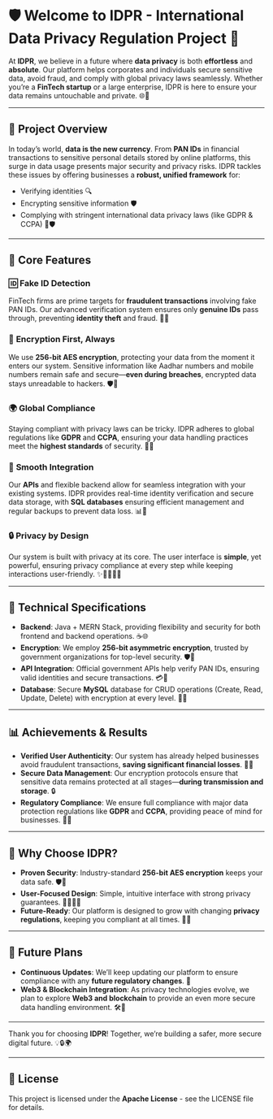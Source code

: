 # 🛡️ Welcome to IDPR - International Data Privacy Regulation Project 🎉

At **IDPR**, we believe in a future where **data privacy** is both **effortless** and **absolute**. Our platform helps corporates and individuals secure sensitive data, avoid fraud, and comply with global privacy laws seamlessly. Whether you’re a **FinTech startup** or a large enterprise, IDPR is here to ensure your data remains untouchable and private. 🌐🔐

---

## 🌟 Project Overview

In today’s world, **data is the new currency**. From **PAN IDs** in financial transactions to sensitive personal details stored by online platforms, this surge in data usage presents major security and privacy risks. IDPR tackles these issues by offering businesses a **robust, unified framework** for:
- Verifying identities 🔍
- Encrypting sensitive information 🛡️
- Complying with stringent international data privacy laws (like GDPR & CCPA) 📜🛡️

---

## 🧩 Core Features

### 🆔 **Fake ID Detection**
FinTech firms are prime targets for **fraudulent transactions** involving fake PAN IDs. Our advanced verification system ensures only **genuine IDs** pass through, preventing **identity theft** and fraud. 🏦🚫

### 🔐 **Encryption First, Always**
We use **256-bit AES encryption**, protecting your data from the moment it enters our system. Sensitive information like Aadhar numbers and mobile numbers remain safe and secure—**even during breaches**, encrypted data stays unreadable to hackers. 🛡️🔑

### 🌍 **Global Compliance**
Staying compliant with privacy laws can be tricky. IDPR adheres to global regulations like **GDPR** and **CCPA**, ensuring your data handling practices meet the **highest standards** of security. 📑✅

### 🔄 **Smooth Integration**
Our **APIs** and flexible backend allow for seamless integration with your existing systems. IDPR provides real-time identity verification and secure data storage, with **SQL databases** ensuring efficient management and regular backups to prevent data loss. 📊💾

### 🔒 **Privacy by Design**
Our system is built with privacy at its core. The user interface is **simple**, yet powerful, ensuring privacy compliance at every step while keeping interactions user-friendly. ✨👨‍💻👩‍💻

---

## 🚀 Technical Specifications

- **Backend**: Java + MERN Stack, providing flexibility and security for both frontend and backend operations. ☕🌐
- **Encryption**: We employ **256-bit asymmetric encryption**, trusted by government organizations for top-level security. 🛡️🔑
- **API Integration**: Official government APIs help verify PAN IDs, ensuring valid identities and secure transactions. 💳🧾
- **Database**: Secure **MySQL** database for CRUD operations (Create, Read, Update, Delete) with encryption at every level. 📂🔐

---

## 📊 Achievements & Results

- **Verified User Authenticity**: Our system has already helped businesses avoid fraudulent transactions, **saving significant financial losses**. 🏦💼
- **Secure Data Management**: Our encryption protocols ensure that sensitive data remains protected at all stages—**during transmission and storage**. 🔒
- **Regulatory Compliance**: We ensure full compliance with major data protection regulations like **GDPR** and **CCPA**, providing peace of mind for businesses. 📜✅

---

## 🎯 Why Choose IDPR?

- **Proven Security**: Industry-standard **256-bit AES encryption** keeps your data safe. 🛡️🔑
- **User-Focused Design**: Simple, intuitive interface with strong privacy guarantees. 👨‍💻👩‍💻
- **Future-Ready**: Our platform is designed to grow with changing **privacy regulations**, keeping you compliant at all times. 🔮✨

---

## 📆 Future Plans

- **Continuous Updates**: We’ll keep updating our platform to ensure compliance with any **future regulatory changes**. 🔄
- **Web3 & Blockchain Integration**: As privacy technologies evolve, we plan to explore **Web3 and blockchain** to provide an even more secure data handling environment. 🛠️🧠

---

Thank you for choosing **IDPR**! Together, we’re building a safer, more secure digital future. 💡🔒🌍

---

## 📝 License

This project is licensed under the **Apache License** - see the LICENSE file for details.
